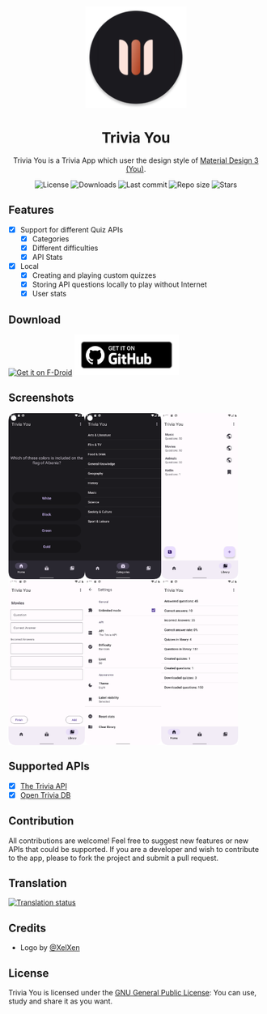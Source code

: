 <div align="center">
  <img width="200" height="200"src="app/src/main/res/mipmap-xxxhdpi/ic_launcher_round.png">
  <h1>Trivia You</h1>
  <p>Trivia You is a Trivia App which user the design style of <a href="https://m3.material.io/">Material Design 3 (You)</a>.</p>
  <div align="center">
    <img alt="License" src="https://img.shields.io/github/license/Bnyro/TriviaYou?color=c3e7ff&style=flat-square">
    <img alt="Downloads" src="https://img.shields.io/github/downloads/Bnyro/TriviaYou/total.svg?color=c3e7ff&style=flat-square">
    <img alt="Last commit" src="https://img.shields.io/github/last-commit/Bnyro/TriviaYou?color=c3e7ff&style=flat-square">
    <img alt="Repo size" src="https://img.shields.io/github/repo-size/Bnyro/TriviaYou?color=c3e7ff&style=flat-square">
    <img alt="Stars" src="https://img.shields.io/github/stars/Bnyro/TriviaYou?color=c3e7ff&style=flat-square">
    <br>
</div>
</div>

## Features

- [x] Support for different Quiz APIs
    - [x] Categories
    - [x] Different difficulties
    - [x] API Stats
      
- [x] Local
    - [x] Creating and playing custom quizzes
    - [x] Storing API questions locally to play without Internet
    - [x] User stats

## Download
[<img src="https://fdroid.gitlab.io/artwork/badge/get-it-on.png" alt="Get it on F-Droid" height="80">](https://f-droid.org/packages/com.bnyro.trivia/)
[<img src="ghbadge.png" alt="Get it on GitHub" height="80">](https://github.com/bnyro/triviayou/releases)

## Screenshots

<div style="display: flex;">
<img src="fastlane/metadata/android/en-US/images/phoneScreenshots/quiz.png" width=30%>
<img src="fastlane/metadata/android/en-US/images/phoneScreenshots/categories.png" width=30%>
<img src="fastlane/metadata/android/en-US/images/phoneScreenshots/library.png" width=30%>
</div>
<div style="display: flex;">
<img src="fastlane/metadata/android/en-US/images/phoneScreenshots/create.png" width=30%>
<img src="fastlane/metadata/android/en-US/images/phoneScreenshots/settings.png" width=30%>
<img src="fastlane/metadata/android/en-US/images/phoneScreenshots/stats.png" width=30%>
</div>

## Supported APIs

- [x] [The Trivia API](https://the-trivia-api.com/)
- [x] [Open Trivia DB](https://opentdb.com/)

## Contribution

All contributions are welcome!
Feel free to suggest new features or new APIs that could be supported.
If you are a developer and wish to contribute to the app, please to fork the project and submit a pull request.

## Translation

<a href="https://hosted.weblate.org/projects/you-apps/#languages">
<img src="https://hosted.weblate.org/widgets/you-apps/-/287x66-grey.png" alt="Translation status" />
</a>

## Credits
- Logo by [@XelXen](https://github.com/XelXen)

## License

Trivia You is licensed under the [GNU General Public License](https://www.gnu.org/licenses/gpl.html): You can use, study and share it as you want.
